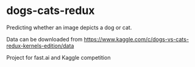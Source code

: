 # dogs-cats-redux

Predicting whether an image depicts a dog or cat.

Data can be downloaded from https://www.kaggle.com/c/dogs-vs-cats-redux-kernels-edition/data

Project for fast.ai and Kaggle competition

